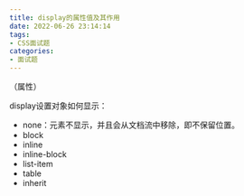 ```yaml
---
title: display的属性值及其作用
date: 2022-06-26 23:14:14
tags:
- CSS面试题
categories:
- 面试题
---
```

（属性）


<!--more-->


display设置对象如何显示：  
- none：元素不显示，并且会从文档流中移除，即不保留位置。  
- block
- inline
- inline-block
- list-item
- table
- inherit